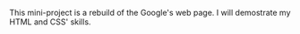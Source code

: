 This mini-project is a rebuild of the Google's web page.
I will demostrate my HTML and CSS' skills.
